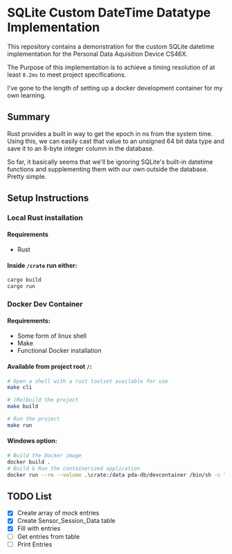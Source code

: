 # SQLite Custom DateTime Datatype Implementation

This repository contains a demonstration for the custom SQLite datetime implementation for the Personal Data Aquisition Device CS46X.

The Purpose of this implementation is to achieve a timing resolution of at least `0.2ms` to meet project specifications.

I've gone to the length of setting up a docker development container for my own learning.

## Summary

Rust provides a built in way to get the epoch in ns from the system time. Using this, we can easily cast that value to an unsigned 64 bit data type and save it to an 8-byte integer column in the database.

So far, it basically seems that we'll be ignoring SQLite's built-in datetime functions and supplementing them with our own outside the database. Pretty simple.

## Setup Instructions
### Local Rust installation
#### Requirements
- Rust

#### Inside `/crate` run either:
```sh
cargo build
cargo run
```

### Docker Dev Container
#### Requirements:
- Some form of linux shell
- Make
- Functional Docker installation

#### Available from project root `/`:
```sh
# Open a shell with a rust toolset available for use
make cli

# (Re)build the project
make build

# Run the project
make run
```
#### Windows option:
```sh
# Build the Docker image
docker build .
# Build & Run the containerized application
docker run --rm --volume .\crate:/data pda-db/devcontainer /bin/sh -c "cargo build && cargo run"
```

## TODO List
- [X] Create array of mock entries
- [X] Create Sensor_Session_Data table
- [X] Fill with entries
- [ ] Get entries from table
- [ ] Print Entries